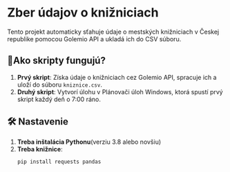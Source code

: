 # Zber údajov o knižniciach
Tento projekt automaticky sťahuje údaje o mestských knižniciach v Českej republike pomocou Golemio API a ukladá ich do CSV súboru.
## 📌Ako skripty fungujú?
1. **Prvý skript**: Získa údaje o knižniciach cez Golemio API, spracuje ich a uloží do súboru `kniznice.csv`.
2. **Druhý skript**: Vytvorí úlohu v Plánovači úloh Windows, ktorá spustí prvý skript každý deň o 7:00 ráno.
## 🛠 Nastavenie
1. **Treba inštalácia Pythonu**(verziu 3.8 alebo novšiu)
2. **Treba knižnice**:
   ```bash
   pip install requests pandas
